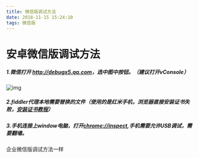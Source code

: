 ```yaml
---
title: 微信版调试方法
date: 2018-11-15 15:24:10
tags: 微信版
---
```


# 安卓微信版调试方法

##### 1.微信打开 <http://debugx5.qq.com>，选中图中按钮。（建议打开vConsole）

![img](http://pi8irywwe.bkt.clouddn.com/0.png)



##### 2.fiddler代理本地需要替换的文件（使用的是红米手机，浏览器直接安装证书失败，[安装证书教程](https://www.52pojie.cn/thread-722645-1-1.html )）

##### 3.手机连接上window电脑，打开[chrome://inspect](chrome://inspect),手机需要允许USB调试，需要翻墙。

企业微信版调试方法一样